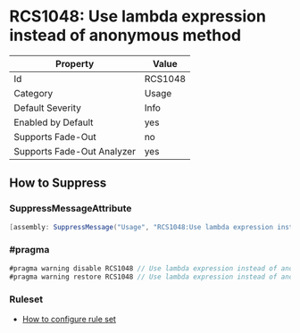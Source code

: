 # RCS1048: Use lambda expression instead of anonymous method

Property | Value
--- | --- 
Id | RCS1048
Category | Usage
Default Severity | Info
Enabled by Default | yes
Supports Fade-Out | no
Supports Fade-Out Analyzer | yes

## How to Suppress

### SuppressMessageAttribute

```csharp
[assembly: SuppressMessage("Usage", "RCS1048:Use lambda expression instead of anonymous method.", Justification = "<Pending>")]
```

### \#pragma

```csharp
#pragma warning disable RCS1048 // Use lambda expression instead of anonymous method.
#pragma warning restore RCS1048 // Use lambda expression instead of anonymous method.
```

### Ruleset

* [How to configure rule set](../HowToConfigureAnalyzers.md)
